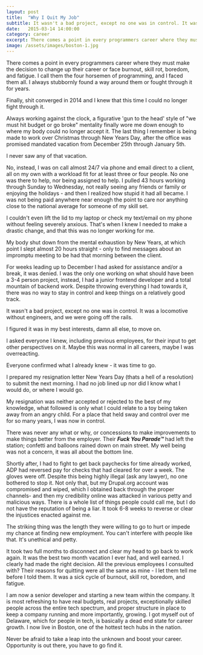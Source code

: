 ```yaml
---
layout: post
title:  "Why I Quit My Job"
subtitle: It wasn't a bad project, except no one was in control. It was a locomotive without engineers, and we were going off the rails.
date:   2015-03-14 14:00:00
category: career
excerpt: There comes a point in every programmers career where they must make the decision to change up their career or face burnout, plateau, boredom and fatigue. I call them the four horsemen of programming and faced them all.
image: /assets/images/boston-1.jpg
---
```


There comes a point in every programmers career where they must make the decision to change up their career or face burnout, skill rot, boredom, and fatigue. I call them the four horsemen of programming, and I faced them all. I always stubbornly found a way around them or fought through it for years.

Finally, shit converged in 2014 and I knew that this time I could no longer fight through it.

Always working against the clock, a figurative 'gun to the head' style of "we must hit budget or go broke" mentality finally wore me down enough to where my body could no longer accept it. The last thing I remember is being made to work over Christmas through New Years Day, after the office was promised mandated vacation from December 25th through January 5th.

I never saw any of that vacation.

No, instead, I was on call almost 24/7 via phone and email direct to a client, all on my own with a workload fit for at least three or four people. No one was there to help, nor being assigned to help. I pulled 43 hours working through Sunday to Wednesday, not really seeing any friends or family or enjoying the holidays - and then I realized how stupid it had all became. I was not being paid anywhere near enough the point to care nor anything close to the national average for someone of my skill set.

I couldn't even lift the lid to my laptop or check my text/email on my phone without feeling severely anxious. That's when I knew I needed to make a drastic change, and that this was no longer working for me.

My body shut down from the mental exhaustion by New Years, at which point I slept almost 20 hours straight - only to find messages about an impromptu meeting to be had that morning between the client.

For weeks leading up to December I had asked for assistance and/or a break, it was denied. I was the only one working on what should have been a 3-4 person project, instead, I had a junior frontend developer and a total mountain of backend work. Despite throwing everything I had towards it, there was no way to stay in control and keep things on a relatively good track.

It wasn't a bad project, except no one was in control. It was a locomotive without engineers, and we were going off the rails.

I figured it was in my best interests, damn all else, to move on.

I asked everyone I knew, including previous employees, for their input to get other perspectives on it. Maybe this was normal in all careers, maybe I was overreacting.

Everyone confirmed what I already knew - it was time to go.

I prepared my resignation letter New Years Day (thats a hell of a resolution) to submit the next morning. I had no job lined up nor did I know what I would do, or where I would go.

My resignation was neither accepted or rejected to the best of my knowledge, what followed is only what I could relate to a toy being taken away from an angry child. For a place that held sway and control over me for so many years, I was now in control.

There was never any what or why, or concessions to make improvements to make things better from the employer. Their _**Fuck You Parade&trade;**_ had left the station; confetti and balloons rained down on main street. My well being was not a concern, it was all about the bottom line.

Shortly after, I had to fight to get back paychecks for time already worked, ADP had reversed pay for checks that had cleared for over a week. The gloves were off. Despite this being highly illegal (ask any lawyer), no one bothered to stop it. Not only that, but my Drupal.org account was compromised and wiped, which I obtained back through the proper channels- and then my credibility online was attacked in various petty and malicious ways. There is a whole list of things people could call me, but I do not have the reputation of being a liar. It took 6-8 weeks to reverse or clear the injustices enacted against me.

The striking thing was the length they were willing to go to hurt or impede my chance at finding new employment. You can't interfere with people like that. It's unethical and petty.

It took two full months to disconnect and clear my head to go back to work again. It was the best two month vacation I ever had, and well earned. I clearly had made the right decision. All the previous employees I consulted with? Their reasons for quitting were all the same as mine - I let them tell me before I told them. It was a sick cycle of burnout, skill rot, boredom, and fatigue.

I am now a senior developer and starting a new team within the company. It is most refreshing to have real budgets, real projects, exceptionally skilled people across the entire tech spectrum, and proper structure in place to keep a company running and more importantly, growing. I got myself out of Delaware, which for people in tech, is basically a dead end state for career growth. I now live in Boston, one of the hottest tech hubs in the nation.

Never be afraid to take a leap into the unknown and boost your career. Opportunity is out there, you have to go find it.

